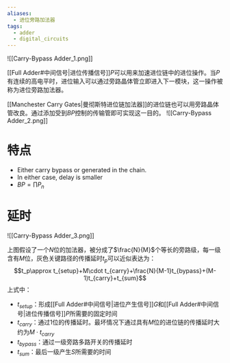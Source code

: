 ```yaml
---
aliases:
  - 进位旁路加法器
tags:
  - adder
  - digital_circuits
---
```

![[Carry-Bypass Adder_1.png]]

[[Full Adder#中间信号|进位传播信号]]$P$可以用来加速进位链中的进位操作。当$P$有连续的高电平时，进位输入可以通过旁路晶体管立即进入下一模块，这一操作被称为进位旁路加法器。

[[Manchester Carry Gates|曼彻斯特进位链加法器]]的进位链也可以用旁路晶体管改良。通过添加受到$BP$控制的传输管即可实现这一目的。
![[Carry-Bypass Adder_2.png]]

# 特点

- Either carry bypass or generated in the chain.
- In either case, delay is smaller
- $BP=\prod{P_n}$
# 延时

![[Carry-Bypass Adder_3.png]]

上图假设了一个$N$位的加法器，被分成了$\frac{N}{M}$个等长的旁路级，每一级含有$M$位，灰色关键路径的传播延时$t_p$可以近似表达为：
$$t_p\approx t_{setup}+M\cdot t_{carry}+\frac{N}{M-1}t_{bypass}+(M-1)t_{carry}+t_{sum}$$
上式中：
- $t_{setup}$：形成[[Full Adder#中间信号|进位产生信号]]$G$和[[Full Adder#中间信号|进位传播信号]]$P$所需要的固定时间
- $t_{carry}$：通过1位的传播延时。最坏情况下通过具有$M$位的进位链的传播延时大约为$M\cdot t_{carry}$
- $t_{bypass}$：通过一级旁路多路开关的传播延时
- $t_{sum}$：最后一级产生$S$所需要的时间


